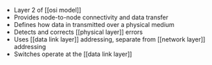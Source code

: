 - Layer 2 of [[osi model]]
- Provides node-to-node connectivity and data transfer
- Defines how data in transmitted over a physical medium
- Detects and corrects [[physical layer]] errors
- Uses [[data link layer]] addressing, separate from [[network layer]] addressing
- Switches operate at the [[data link layer]]
